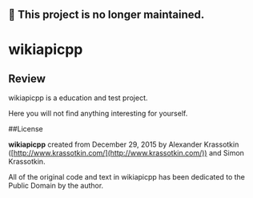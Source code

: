 **🛑 This project is no longer maintained.**
----

# wikiapicpp

## Review

wikiapicpp is a education and test project.

Here you will not find anything interesting for yourself.

##License

**wikiapicpp** created from December 29, 2015 by Alexander Krassotkin ([http://www.krassotkin.com/](http://www.krassotkin.com/)) and Simon Krassotkin.
   
All of the original code and text in wikiapicpp has been dedicated to the Public Domain by the author.

